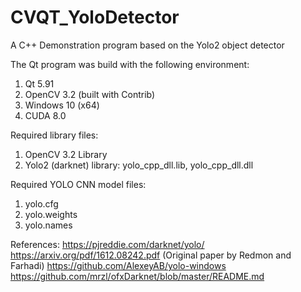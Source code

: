 # CVQT_YoloDetector
A C++ Demonstration program based on the Yolo2 object detector

The Qt program was build with the following environment:
1. Qt 5.91
2. OpenCV 3.2 (built with Contrib)
3. Windows 10 (x64)
4. CUDA 8.0

Required library files:
1. OpenCV 3.2 Library
2. Yolo2 (darknet) library: yolo_cpp_dll.lib, yolo_cpp_dll.dll

Required YOLO CNN model files:
1. yolo.cfg 
2. yolo.weights
3. yolo.names

References:
https://pjreddie.com/darknet/yolo/
https://arxiv.org/pdf/1612.08242.pdf   (Original paper by Redmon and Farhadi)
https://github.com/AlexeyAB/yolo-windows
https://github.com/mrzl/ofxDarknet/blob/master/README.md
